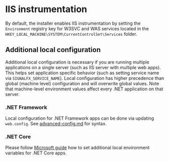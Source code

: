 # IIS instrumentation

By default, the installer enables IIS instrumentation by setting the `Environment` registry key for W3SVC and WAS services located in the `HKEY_LOCAL_MACHINE\SYSTEM\CurrentControlSet\Services` folder.

## Additional local configuration

Additional local configuration is necessary if you are running multiple applications on a single server (such as IIS server with multiple web apps). This helps set application specific behavior (such as setting service name via `SIGNALFX_SERVICE_NAME`). Local configuration has higher precedence than global (machine level) configuration and will overwrite global values. Note that machine-level environment values affect every .NET application on that server.

### .NET Framework

Local configuration for .NET Framework apps can be done via updating `web.config`. See [advanced-config.md](advanced-config.md#configuration-methods) for syntax.

### .NET Core

Please follow [Microsoft guide](https://docs.microsoft.com/en-us/aspnet/core/fundamentals/environments?view=aspnetcore-3.1#set-the-environment) how to set additional local environment variables for .NET Core apps.
